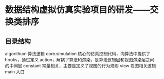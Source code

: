 # 数据结构虚拟仿真实验项目的研发——交换类排序

## 目录结构

algorithum 算法逻辑
core.simulation 核心的仿真控制代码，向算法中提供了 hooks，通过定义 action，解耦了算法和渲染，是算法逻辑层和视图渲染层之间的中间层
constant 常量相关，主要是定义了视图的行为规则
view 视图相关逻辑
main 入口
